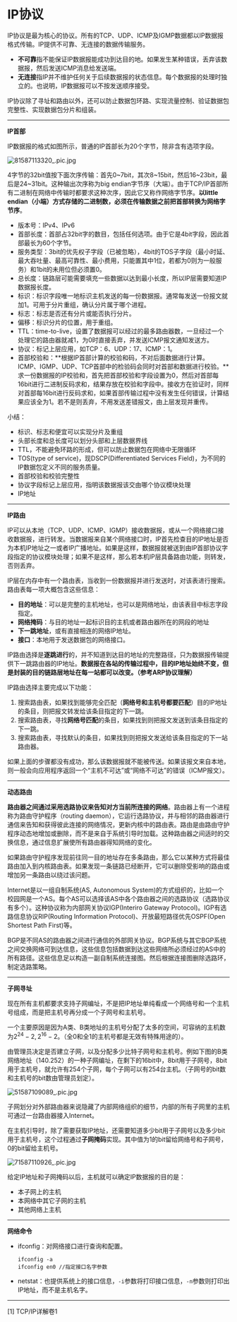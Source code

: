 # IP协议



IP协议是最为核心的协议。所有的TCP、UDP、ICMP及IGMP数据都以IP数据报格式传输。IP提供不可靠、无连接的数据传输服务。

* **不可靠**指不能保证IP数据报能成功到达目的地。如果发生某种错误，丢弃该数据报，然后发送ICMP消息给发送端。
* **无连接**指IP并不维护任何关于后续数据报的状态信息。每个数据报的处理时独立的。也说明，IP数据报可以不按发送顺序接受。

IP协议除了寻址和路由以外，还可以防止数据包环路、实现流量控制、验证数据包完整性、实现数据包分片和组装。

***

**IP首部**

IP数据报的格式如图所示，普通的IP首部长为20个字节，除非含有选项字段。

![81587113320_.pic.jpg](https://i.loli.net/2020/04/17/M4tz1aTH8RfeQ6I.png)

4字节的32bit值按下面次序传输：首先0\~7bit，其次8\~15bit，然后16\~23bit，最后是24\~31bit。这种输出次序称为big endian字节序（大端）。由于TCP/IP首部所有二进制在网络中传输时都要求这种次序，因此它又称作网络字节序。**以little endian（小端）方式存储的二进制数，必须在传输数据之前把首部转换为网络字节序**。

* 版本号：IPv4、IPv6
* 首部长度：首部占32bit字的数目，包括任何选项。由于它是4bit字段，因此首部最长为60个字节。
* 服务类型：3bit的优先权子字段（已被忽略），4bit的TOS子字段（最小时延、最大吞吐量、最高可靠性、最小费用，只能置其中1位，若都为0则为一般服务）和1bit的未用位但必须置0。
* 总长度：链路层可能需要填充一些数据以达到最小长度，所以IP层需要知道IP数据报长度。
* 标识：标识字段唯一地标识主机发送的每一份数据报。通常每发送一份报文就加1。可用于分片重组，确认分片属于哪个进程。
* 标志：标志是否还有分片或能否执行分片。
* 偏移：标识分片的位置，用于重组。
* TTL：time-to-live，设置了数据报可以经过的最多路由器数，一旦经过一个处理它的路由器就减1，为0时直接丢弃，并发送ICMP报文通知发送方。
* 协议：标记上层应用，如TCP：6、UDP：17、ICMP：1。
* 首部校验和：**根据IP首部计算的校验和码，不对后面数据进行计算。ICMP、IGMP、UDP、TCP首部中的检验码会同时对首部和数据进行校验。**求一份数据报的IP校验和，首先把首部校验和字段设置为0，然后对首部每16bit进行二进制反码求和，结果存放在校验和字段中。接收方在验证时，同样对首部每16bit进行反码求和，如果首部传输过程中没有发生任何错误，计算结果应该全为1。若不是则丢弃，不用发送差错报文，由上层发现并重传。

小结：

* 标识、标志和便宜可以实现分片及重组
* 头部长度和总长度可以划分头部和上层数据界线
* TTL，不能避免环路的形成，但可以防止数据包在网络中无限循环
* TOS(type of service)，现DSCP(Differentiated Services Field)，为不同的IP数据包定义不同的服务质量。
* 首部校验和校验完整性
* 协议字段标记上层应用，指明该数据报该交由哪个协议模块处理
* IP地址

***

**IP路由**

IP可以从本地（TCP、UDP、ICMP、IGMP）接收数据报，或从一个网络接口接收数据报，进行转发。当数据报来自某个网络接口时，IP首先检查目的IP地址是否为本机IP地址之一或者IP广播地址。如果是这样，数据报就被送到由IP首部协议字段指定的协议模块处理；如果不是这样，那么若本机IP层具备路由功能，则转发，否则丢弃。

IP层在内存中有一个路由表，当收到一份数据报并进行发送时，对该表进行搜索。路由表每一项大概包含这些信息：

* **目的地址**：可以是完整的主机地址，也可以是网络地址，由该表目中标志字段指定。
* **网络掩码**：与目的地址一起标识目的主机或者路由器所在的网段的地址
* **下一跳地址**，或有直接相连的网络IP地址。
* **接口**：本地用于发送数据包的网络接口。

IP路由选择是**逐跳进行**的，并不知道到达目的地址的完整路径，只为数据报传输提供下一跳路由器的IP地址。**数据报在各站的传输过程中，目的IP地址始终不变，但是封装的目的链路层地址在每一站都可以改变。（参考ARP协议理解）**

IP路由选择主要完成以下功能：

1. 搜索路由表，如果找到能够完全匹配（**网络号和主机号都要匹配**）目的IP地址的条目，则把报文转发给该条目指定的下一跳。
2. 搜索路由表，寻找**网络号匹配**的条目，如果找到则把报文发送到该条目指定的下一跳。
3. 搜索路由表，寻找默认的条目，如果找到则把报文发送给该条目指定的下一站路由器。

如果上面的步骤都没有成功，那么该数据报就不能被传送。如果该报文来自本地，则一般会向应用程序返回一个“主机不可达”或“网络不可达”的错误（ICMP报文）。

***

**动态路由**

**路由器之间通过采用选路协议来告知对方当前所连接的网络**。路由器上有一个进程称为路由守护程序（routing daemon），它运行选路协议，并与相邻的路由器进行通信来告知和获得彼此连接的网络情况，更新内核中的路由表。路由是由路由守护程序动态地增加或删除，而不是来自于系统引导时加载。这种路由器之间适时的交换信息，通过信息扩展使所有路由器得知网络的变化。

如果路由守护程序发现前往同一目的地址存在多条路由，那么它以某种方式将最佳路由加入到内核路由表。如果发现一条链路已经断开，它可以删除受影响的路由或增加另一条路由以绕过该问题。

Internet是以一组自制系统(AS, Autonomous System)的方式组织的，比如一个校园网是一个AS。每个AS可以选择该AS中各个路由器之间的选路协议（选路协议有多个）。这种协议称为内部网关协议IGP(Interiro Gateway Protocol)。IGP有选路信息协议RIP(Routing Information Protocol)、开放最短路径优先OSPF(Open Shortest Path First)等。

BGP是不同AS的路由器之间进行通信的外部网关协议。BGP系统与其它BGP系统之间交换网络可到达信息，这些信息包括数据到达这些网络所必须经过的AS中的所有路径。这些信息足以构造一副自制系统连接图。然后根据连接图删除选路环，制定选路策略。

***

**子网寻址**

现在所有主机都要求支持子网编址，不是把IP地址单纯看成一个网络号和一个主机号组成，而是把主机号再分成一个子网号和主机号。

一个主要原因是因为A类、B类地址的主机号分配了太多的空间，可容纳的主机数为$2^{24}-2,2^{16}-2$。（全0和全1的主机号都是无效有特殊用途的）。

由管理员决定是否建立子网，以及分配多少比特子网号和主机号。例如下图的B类网络地址（140.252）的一种子网编址，在剩下的16bit中，8bit用于子网号，8bit用于主机号，就允许有254个子网，每个子网可以有254台主机。（子网号的bit数和主机号的bit数由管理员划定）。

![51587109089_.pic.jpg](https://i.loli.net/2020/04/17/ZqfymRPGcj9LOKD.png)

子网划分对外部路由器来说隐藏了内部网络组织的细节，内部的所有子网里的主机可通过一台路由器接入Internet。

在主机引导时，除了需要获取IP地址，还需要知道多少bit用于子网号以及多少bit用于主机号，这个过程通过**子网掩码**实现。其中值为1的bit留给网络号和子网号，0的bit留给主机号。

![71587110926_.pic.jpg](https://i.loli.net/2020/04/17/se2ASi1L5ymZXdN.png)

给定IP地址和子网掩码以后，主机就可以确定IP数据报的目的是：

* 本子网上的主机
* 本网络中其它子网的主机
* 其他网络上主机

***

**网络命令**

* ifconfig：对网络接口进行查询和配置。

  ```
  ifconfig -a
  ifconfig en0 //指定接口名字参数
  ```

* netstat：也提供系统上的接口信息，`-i`参数将打印接口信息，`-n`参数则打印出IP地址，而不是主机名字。

***

[1] TCP/IP详解卷1
